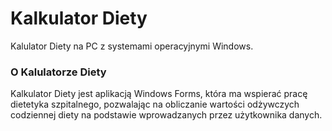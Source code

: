 Kalkulator Diety
======================

Kalulator Diety na PC z systemami operacyjnymi Windows.

### O Kalulatorze Diety

Kalkulator Diety jest aplikacją Windows Forms, która ma wspierać pracę dietetyka szpitalnego, pozwalając na obliczanie 
wartości odżywczych codziennej diety na podstawie wprowadzanych przez użytkownika danych.
